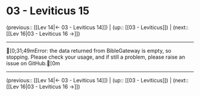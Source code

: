# 03 - Leviticus 15

(previous:: [[Lev 14|← 03 - Leviticus 14]]) | (up:: [[03 - Leviticus]]) | (next:: [[Lev 16|03 - Leviticus 16 →]])

***
[0;31;49mError: the data returned from BibleGateway is empty, so stopping. Please check your usage, and if still a problem, please raise an issue on GitHub.[0m

***

(previous:: [[Lev 14|← 03 - Leviticus 14]]) | (up:: [[03 - Leviticus]]) | (next:: [[Lev 16|03 - Leviticus 16 →]])
